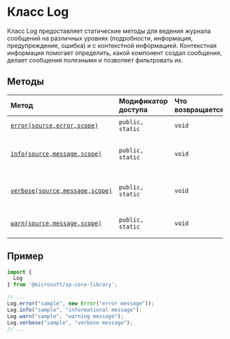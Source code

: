 # <a name="log-class"></a>Класс Log







Класс Log предоставляет статические методы для ведения журнала сообщений на различных уровнях (подробности, информация, предупреждение, ошибка) и с контекстной информацией. Контекстная информация помогает определить, какой компонент создал сообщения, делает сообщения полезными и позволяет фильтровать их.






## <a name="methods"></a>Методы

| Метод       | Модификатор доступа | Что возвращается  | Описание|
|:-------------|:----|:-------|:-----------|
|[`error(source,error,scope)`](error-log.md)     | `public, static` | `void` | Заносит ошибку в журнал |
|[`info(source,message,scope)`](info-log.md)     | `public, static` | `void` | Заносит в журнал информационное сообщение |
|[`verbose(source,message,scope)`](verbose-log.md)     | `public, static` | `void` | Заносит в журнал подробное сообщение |
|[`warn(source,message,scope)`](warn-log.md)     | `public, static` | `void` | Заносит в журнал предупреждение |

## <a name="sample"></a>Пример
```ts
import {
  Log
} from '@microsoft/sp-core-library';

// ...
Log.error("sample", new Error("error message"));
Log.info("sample", "informational message");
Log.warn("sample", "warning message");
Log.verbose("sample", "verbose message");
// ...
```
